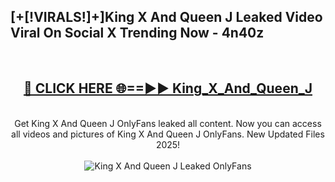 <h2>[+[!VIRALS!]+]King X And Queen J Leaked Video Viral On Social X Trending Now - 4n40z</h2>
<br>
<div align="center">
<h2><a href="https://libra.edu.pl?King_X_And_Queen_J" rel="nofollow">🔴 CLICK HERE 🌐==►► King_X_And_Queen_J</a></h2>
<br>
Get King X And Queen J OnlyFans leaked all content. Now you can access all videos and pictures of King X And Queen J OnlyFans. New Updated Files 2025!
<br>
<br>
<a href="https://libra.edu.pl?King_X_And_Queen_J" rel="nofollow" data-target="animated-image.originalLink"><img src="https://i.ibb.co.com/WyWwxjT/player-gif2.gif" alt="King X And Queen J Leaked OnlyFans" style="max-width: 100%; display: inline-block;" data-target="animated-image.originalImage"></a>
</div>
<br>
